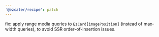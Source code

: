 ```yaml
---
'@ezcater/recipe': patch
---
```


fix: apply range media queries to `EzCard[imagePosition]` (instead of max-width queries), to avoid SSR order-of-insertion issues.
